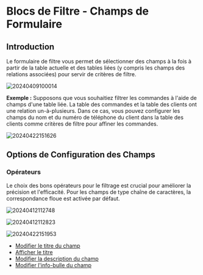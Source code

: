 # Blocs de Filtre - Champs de Formulaire

## Introduction

Le formulaire de filtre vous permet de sélectionner des champs à la fois à partir de la table actuelle et des tables liées (y compris les champs des relations associées) pour servir de critères de filtre.

![20240409100014](https://static-docs.nocobase.com/20240409100014.png)

**Exemple :** Supposons que vous souhaitiez filtrer les commandes à l'aide de champs d'une table liée. La table des commandes et la table des clients ont une relation un-à-plusieurs. Dans ce cas, vous pouvez configurer les champs du nom et du numéro de téléphone du client dans la table des clients comme critères de filtre pour affiner les commandes.

![20240422151626](https://static-docs.nocobase.com/20240422151626.png)

## Options de Configuration des Champs

### Opérateurs

Le choix des bons opérateurs pour le filtrage est crucial pour améliorer la précision et l'efficacité. Pour les champs de type chaîne de caractères, la correspondance floue est activée par défaut.

![20240412112748](https://static-docs.nocobase.com/20240412112748.png)

![20240412112823](https://static-docs.nocobase.com/20240412112823.png)

![20240422151953](https://static-docs.nocobase.com/20240422151953.png)

- [Modifier le titre du champ](/handbook/ui/fields/field-settings/edit-title)
- [Afficher le titre](/handbook/ui/fields/field-settings/display-title)
- [Modifier la description du champ](/handbook/ui/fields/field-settings/edit-description)
- [Modifier l'info-bulle du champ](/handbook/ui/fields/field-settings/edit-tooltip)

